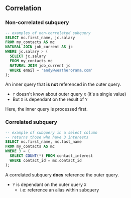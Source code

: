 ## Correlation

### Non-correlated subquery

```SQL
-- examples of non-correlated subquery
SELECT mc.first_name, jc.salary
FROM my_contacts AS mc
NATURAL JOIN job_current AS jc
WHERE jc.salary > (
  SELECT jc.salary
  FROM my_contacts mc
  NATURAL JOIN job_current jc
  WHERE email = 'andy@weatherorama.com'
);
```

An inner query that **is not** referenced in the outer query.

- `Y` doesn't know about outer query `X` (it's a single value)
- But `X` is dependant on the result of `Y`

Here, the inner query is processed first.


### Correlated subquery

```SQL
-- example of subquery in a select column
-- returns those who have 3 interests
SELECT mc.first_name, mc.last_name
FROM my_contacts AS mc
WHERE 3 = (
  SELECT COUNT(*) FROM contact_interest
  WHERE contact_id = mc.contact_id
);
```

A correlated subquery **does** reference the outer query.

- `Y` is dependant on the outer query `X`
    - i.e: reference an alias within subquery
